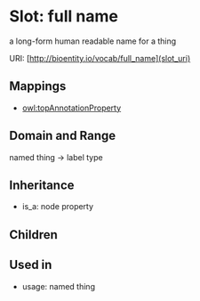 # Slot: full name


a long-form human readable name for a thing

URI: [http://bioentity.io/vocab/full_name](slot_uri)
## Mappings

 * [owl:topAnnotationProperty](http://purl.obolibrary.org/obo/owl_topAnnotationProperty)
## Domain and Range

named thing -> label type
## Inheritance

 *  is_a: node property
## Children

## Used in

 *  usage: named thing
